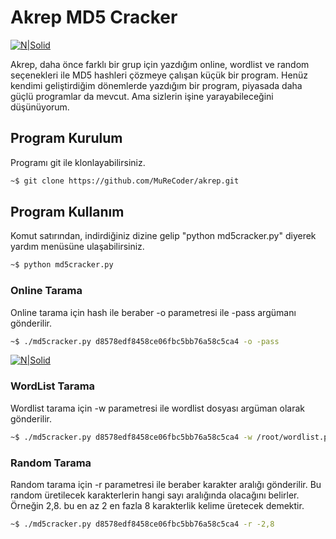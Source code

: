 # Akrep MD5 Cracker

[![N|Solid](https://emregeldegul.net/wp-content/uploads/2018/09/akrepUsage.png)]( https://emregeldegul.net/2018/09/akrep-md5-cracker/)

Akrep, daha önce farklı bir grup için yazdığım online, wordlist ve random seçenekleri ile MD5 hashleri çözmeye çalışan küçük bir program. Henüz kendimi geliştirdiğim dönemlerde yazdığım bir program, piyasada daha güçlü programlar da mevcut. Ama sizlerin işine yarayabileceğini düşünüyorum.

## Program Kurulum
Programı git ile klonlayabilirsiniz.
```sh
~$ git clone https://github.com/MuReCoder/akrep.git
```

## Program Kullanım
Komut satırından, indirdiğiniz dizine gelip "python md5cracker.py" diyerek yardım menüsüne ulaşabilirsiniz.

```sh
~$ python md5cracker.py
```

### Online Tarama
Online tarama için hash ile beraber -o parametresi ile -pass argümanı gönderilir.

```sh
~$ ./md5cracker.py d8578edf8458ce06fbc5bb76a58c5ca4 -o -pass
```

[![N|Solid](https://emregeldegul.net/wp-content/uploads/2018/09/akrepOnlineEx.png)]( https://emregeldegul.net/2018/09/akrep-md5-cracker/)

### WordList Tarama
Wordlist tarama için -w parametresi ile wordlist dosyası argüman olarak gönderilir.

```sh
~$ ./md5cracker.py d8578edf8458ce06fbc5bb76a58c5ca4 -w /root/wordlist.py
```
### Random Tarama
Random tarama için -r parametresi ile beraber karakter aralığı gönderilir. Bu random üretilecek karakterlerin hangi sayı aralığında olacağını belirler. Örneğin 2,8. bu en az 2 en fazla 8 karakterlik kelime üretecek demektir.

```sh
~$ ./md5cracker.py d8578edf8458ce06fbc5bb76a58c5ca4 -r -2,8
```
